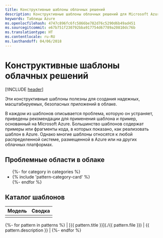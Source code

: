 ```yaml
---
title: Конструктивные шаблоны облачных решений
description: Конструктивные шаблоны облачных решений для Microsoft Azure
keywords: Таблицы Azure
ms.openlocfilehash: 4747c896fc6fc5866be782d76c5290d6b49ad451
ms.sourcegitcommit: e67b751f230792bba917754d67789a20810dc76b
ms.translationtype: HT
ms.contentlocale: ru-RU
ms.lasthandoff: 04/06/2018
---
```

# <a name="cloud-design-patterns"></a>Конструктивные шаблоны облачных решений

[!INCLUDE [header](../../_includes/header.md)]

Эти конструктивные шаблоны полезны для создания надежных, масштабируемых, безопасных приложений в облаке.

В каждом из шаблонов описывается проблема, которую он устраняет, приведены рекомендации для применения шаблона и пример, основанный на Microsoft Azure. Большинство шаблонов содержат примеры или фрагменты кода, в которых показано, как реализовать шаблон в Azure. Однако многие шаблоны относятся к любой распределенной системе, размещенной в Azure или на других облачных платформах.

## <a name="problem-areas-in-the-cloud"></a>Проблемные области в облаке

<ul id="categories" class="panel">
{%- for category in categories %}
    <li>
    {% include 'pattern-category-card' %}
    </li>
{%- endfor %}
</ul>

## <a name="catalog-of-patterns"></a>Каталог шаблонов

| Модель | Сводка |
|---------|---------|
|         |         |

{%- for pattern in patterns %} | [{{ pattern.title }}](./{{ pattern.file }}) | {{ pattern.description }} | {%- endfor %}
